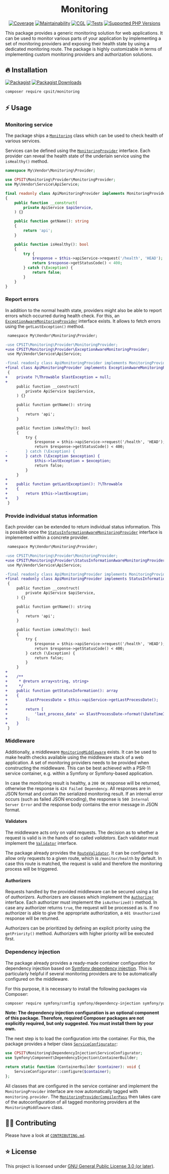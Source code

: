 <div align="center">

# Monitoring

[![Coverage](https://img.shields.io/coverallsCoverage/github/CPS-IT/monitoring?logo=coveralls)](https://coveralls.io/github/CPS-IT/monitoring)
[![Maintainability](https://img.shields.io/codeclimate/maintainability/CPS-IT/monitoring?logo=codeclimate)](https://codeclimate.com/github/CPS-IT/monitoring/maintainability)
[![CGL](https://img.shields.io/github/actions/workflow/status/CPS-IT/monitoring/cgl.yaml?label=cgl&logo=github)](https://github.com/CPS-IT/monitoring/actions/workflows/cgl.yaml)
[![Tests](https://img.shields.io/github/actions/workflow/status/CPS-IT/monitoring/tests.yaml?label=tests&logo=github)](https://github.com/CPS-IT/monitoring/actions/workflows/tests.yaml)
[![Supported PHP Versions](https://img.shields.io/packagist/dependency-v/cpsit/monitoring/php?logo=php)](https://packagist.org/packages/cpsit/monitoring)

</div>

This package provides a generic monitoring solution for web applications. It can be used to
monitor various parts of your application by implementing a set of monitoring providers and
exposing their health state by using a dedicated monitoring route. The package is highly
customizable in terms of implementing custom monitoring providers and authorization solutions.

## 🔥 Installation

[![Packagist](https://img.shields.io/packagist/v/cpsit/monitoring?label=version&logo=packagist)](https://packagist.org/packages/cpsit/monitoring)
[![Packagist Downloads](https://img.shields.io/packagist/dt/cpsit/monitoring?color=brightgreen)](https://packagist.org/packages/cpsit/monitoring)

```bash
composer require cpsit/monitoring
```

## ⚡ Usage

### Monitoring service

The package ships a [`Monitoring`](src/Monitoring.php) class which can be used to check health
of various services.

Services can be defined using the [`MonitoringProvider`](src/Provider/MonitoringProvider.php)
interface. Each provider can reveal the health state of the underlain service using the `isHealthy()`
method.

```php
namespace My\Vendor\Monitoring\Provider;

use CPSIT\Monitoring\Provider\MonitoringProvider;
use My\Vendor\Service\ApiService;

final readonly class ApiMonitoringProvider implements MonitoringProvider
{
    public function __construct(
        private ApiService $apiService,
    ) {}

    public function getName(): string
    {
        return 'api';
    }

    public function isHealthy(): bool
    {
        try {
            $response = $this->apiService->request('/health', 'HEAD');
            return $response->getStatusCode() < 400;
        } catch (\Exception) {
            return false;
        }
    }
}
```

### Report errors

In addition to the normal health state, providers might also be able to report errors which
occurred during health check. For this, an
[`ExceptionAwareMonitoringProvider`](src/Provider/ExceptionAwareMonitoringProvider.php)
interface exists. It allows to fetch errors using the `getLastException()` method.

```diff
 namespace My\Vendor\Monitoring\Provider;

-use CPSIT\Monitoring\Provider\MonitoringProvider;
+use CPSIT\Monitoring\Provider\ExceptionAwareMonitoringProvider;
 use My\Vendor\Service\ApiService;

-final readonly class ApiMonitoringProvider implements MonitoringProvider
+final class ApiMonitoringProvider implements ExceptionAwareMonitoringProvider
 {
+    private ?\Throwable $lastException = null;
+
     public function __construct(
         private ApiService $apiService,
     ) {}

     public function getName(): string
     {
         return 'api';
     }

     public function isHealthy(): bool
     {
         try {
             $response = $this->apiService->request('/health', 'HEAD');
             return $response->getStatusCode() < 400;
-        } catch (\Exception) {
+        } catch (\Exception $exception) {
+            $this->lastException = $exception;
             return false;
         }
     }
+
+    public function getLastException(): ?\Throwable
+    {
+        return $this->lastException;
+    }
 }
```

### Provide individual status information

Each provider can be extended to return individual status information. This is possible once the
[`StatusInformationAwareMonitoringProvider`](src/Provider/StatusInformationAwareMonitoringProvider.php)
interface is implemented within a concrete provider.

```diff
 namespace My\Vendor\Monitoring\Provider;

-use CPSIT\Monitoring\Provider\MonitoringProvider;
+use CPSIT\Monitoring\Provider\StatusInformationAwareMonitoringProvider;
 use My\Vendor\Service\ApiService;

-final readonly class ApiMonitoringProvider implements MonitoringProvider
+final readonly class ApiMonitoringProvider implements StatusInformationAwareMonitoringProvider
 {
     public function __construct(
         private ApiService $apiService,
     ) {}

     public function getName(): string
     {
         return 'api';
     }

     public function isHealthy(): bool
     {
         try {
             $response = $this->apiService->request('/health', 'HEAD');
             return $response->getStatusCode() < 400;
         } catch (\Exception) {
             return false;
         }
     }
+
+    /**
+     * @return array<string, string>
+     */
+    public function getStatusInformation(): array
+    {
+        $lastProcessDate = $this->apiService->getLastProcessDate();
+
+        return [
+            'last_process_date' => $lastProcessDate->format(\DateTimeInterface::RFC2822),
+        ];
+    }
 }
```

### Middleware

Additionally, a middleware [`MonitoringMiddleware`](src/Middleware/MonitoringMiddleware.php) exists.
It can be used to make health checks available using the middleware stack of a web application. A set
of monitoring providers needs to be provided when constructing the middleware. This can be best
achieved with a PSR-11 service container, e.g. within a Symfony or Symfony-based application.

In case the monitoring result is healthy, a `200 OK` response will be returned, otherwise the response
is `424 Failed Dependency`. All responses are in JSON format and contain the serialized monitoring result.
If an internal error occurs (such as failed JSON encoding), the response is `500 Internal Server Error`
and the response body contains the error message in JSON format.

#### Validators

The middleware acts only on valid requests. The decision as to whether a request is valid is in the hands
of so called _validators_. Each validator must implement the
[`Validator`](src/Validation/Validator.php) interface.

The package already provides the [`RouteValidator`](src/Validation/RouteValidator.php). It can be
configured to allow only requests to a given route, which is `/monitor/health` by default. In case this
route is matched, the request is valid and therefore the monitoring process will be triggered.

#### Authorizers

Requests handled by the provided middleware can be secured using a list of _authorizers_. Authorizers
are classes which implement the [`Authorizer`](src/Authorization/Authorizer.php) interface.
Each authorizer must implement the `isAuthorized()` method. In case any authorizer returns `true`, the
request will be processed as is. If no authorizer is able to give the appropriate authorization, a
`401 Unauthorized` response will be returned.

Authorizers can be prioritized by defining an explicit priority using the `getPriority()` method.
Authorizers with higher priority will be executed first.

### Dependency injection

The package already provides a ready-made container configuration for dependency injection based on
[Symfony dependency injection](https://symfony.com/doc/current/components/dependency_injection.html).
This is particularly helpful if several monitoring providers are to be automatically configured on
the middleware.

For this purpose, it is necessary to install the following packages via Composer:

```bash
composer require symfony/config symfony/dependency-injection symfony/yaml
```

**Note: The dependency injection configuration is an optional component of this package. Therefore,
required Composer packages are not explicitly required, but only suggested. You must install them
by your own.**

The next step is to load the configuration into the container. For this, the package provides a
helper class [`ServiceConfigurator`](src/DependencyInjection/ServiceConfigurator.php):

```php
use CPSIT\Monitoring\DependencyInjection\ServiceConfigurator;
use Symfony\Component\DependencyInjection\ContainerBuilder;

return static function (ContainerBuilder $container): void {
    ServiceConfigurator::configure($container);
};
```

All classes that are configured in the service container and implement the
`MonitoringProvider` interface are now automatically tagged with `monitoring.provider`. The
[`MonitoringProviderCompilerPass`](src/DependencyInjection/MonitoringProviderCompilerPass.php)
then takes care of the autoconfiguration of all tagged monitoring providers at the
`MonitoringMiddleware` class.

## 🧑‍💻 Contributing

Please have a look at [`CONTRIBUTING.md`](CONTRIBUTING.md).

## ⭐ License

This project is licensed under [GNU General Public License 3.0 (or later)](LICENSE).
